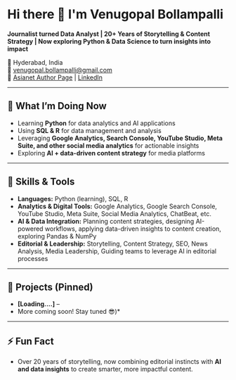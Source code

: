 # Hi there 👋 I'm Venugopal Bollampalli

**Journalist turned Data Analyst | 20+ Years of Storytelling & Content Strategy | Now exploring Python & Data Science to turn insights into impact**  

📍 Hyderabad, India  
📧 venugopal.bollampalli@gmail.com  
🔗 [Asianet Author Page](https://telugu.asianetnews.com/author/venugopal-bollampalli) | [LinkedIn](https://www.linkedin.com/in/venugopalbollampalli)

---

## 🔭 What I’m Doing Now
- Learning **Python** for data analytics and AI applications  
- Using **SQL & R** for data management and analysis  
- Leveraging **Google Analytics, Search Console, YouTube Studio, Meta Suite, and other social media analytics** for actionable insights  
- Exploring **AI + data-driven content strategy** for media platforms  

---

## 🌱 Skills & Tools
- **Languages:** Python (learning), SQL, R  
- **Analytics & Digital Tools:** Google Analytics, Google Search Console, YouTube Studio, Meta Suite, Social Media Analytics, ChatBeat, etc.  
- **AI & Data Integration:** Planning content strategies, designing AI-powered workflows, applying data-driven insights to content creation, exploring Pandas & NumPy  
- **Editorial & Leadership:** Storytelling, Content Strategy, SEO, News Analysis, Media Leadership, Guiding teams to leverage AI in editorial processes

---

## 💼 Projects (Pinned)
- **[Loading....]** –
- More coming soon! Stay tuned 😎)*  

---

## ⚡ Fun Fact
- Over 20 years of storytelling, now combining editorial instincts with **AI and data insights** to create smarter, more impactful content.
